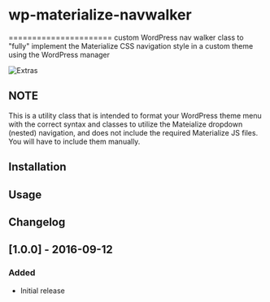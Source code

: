 # wp-materialize-navwalker
======================
custom WordPress nav walker class to "fully" implement the Materialize CSS navigation style in a custom theme using the WordPress manager


![Extras](http://i.imgur.com/8J7KG7T.gifv)



NOTE
----
This is a utility class that is intended to format your WordPress theme menu with the correct syntax and classes to utilize
the Mateialize dropdown (nested) navigation, and does not include the required Materialize JS files.
You will have to include them manually.



Installation
-----
<reserved>

Usage
----
<reserved>

Changelog
----
## [1.0.0] - 2016-09-12
### Added
- Initial release
